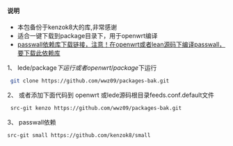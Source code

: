 ﻿#### 说明
* 本包备份于kenzok8大的库,非常感谢
* 适合一键下载到package目录下，用于openwrt编译
* [passwall依赖库下载链接，注意！在openwrt或者lean源码下编译passwall，要下载此依赖库](https://github.com/kenzok8/small.git)
 


1、 lede/package$下运行 或者openwrt/package$下运行


```bash
 git clone https://github.com/wwz09/packages-bak.git
```

 2、 或者添加下面代码到 openwrt 或lede源码根目录feeds.conf.default文件
 
```bash
 src-git kenzo https://github.com/wwz09/packages-bak.git
```

 3、 passwall依赖
 
 ```bash
 src-git small https://github.com/kenzok8/small
 ```
 

